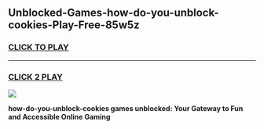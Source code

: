 
## Unblocked-Games-how-do-you-unblock-cookies-Play-Free-85w5z
<h3>
<a href="https://premium76.site?title=how-do-you-unblock-cookies&ref=18A1">CLICK TO PLAY</a></h3>
<hr>

<h3>
<a href="https://premium76.site?title=how-do-you-unblock-cookies&ref=18A1">CLICK 2 PLAY</a>
  
</h3>

<a href="https://premium76.site?title=how-do-you-unblock-cookies&ref=18A1"><img src="https://clearcache.store/games.png"></a>


**how-do-you-unblock-cookies games unblocked: Your Gateway to Fun and Accessible Online Gaming**
